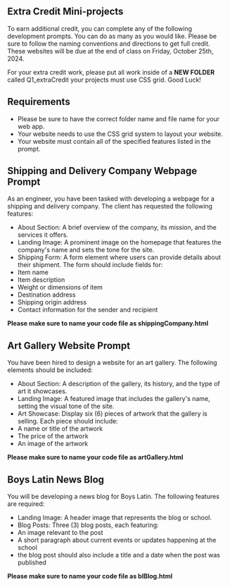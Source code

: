## Extra Credit Mini-projects
To earn additional credit, you can complete any of the following development prompts. You can do as many as you would like. 
Please be sure to follow the naming conventions and directions to get full credit. These websites will be due at the end of class on Friday, October 25th, 2024.

For your extra credit work, please put all work inside of a **NEW FOLDER** called Q1_extraCredit
your projects must use CSS grid. 
Good Luck!

## Requirements
- Please be sure to have the correct folder name and file name for your web app.
- Your website needs to use the CSS grid system to layout your website. 
- Your website must contain all of the specified features listed in the prompt. 


## Shipping and Delivery Company Webpage Prompt
As an engineer, you have been tasked with developing a webpage for a shipping and delivery company. The client has requested the following features:

- About Section: A brief overview of the company, its mission, and the services it offers.
- Landing Image: A prominent image on the homepage that features the company's name and sets the tone for the site.
- Shipping Form: A form element where users can provide details about their shipment. The form should include fields for:
- Item name
- Item description
- Weight or dimensions of item
- Destination address
- Shipping origin address
- Contact information for the sender and recipient

**Please make sure to name your code file as shippingCompany.html**

## Art Gallery Website Prompt
You have been hired to design a website for an art gallery. The following elements should be included:

- About Section: A description of the gallery, its history, and the type of art it showcases.
- Landing Image: A featured image that includes the gallery's name, setting the visual tone of the site.
- Art Showcase: Display six (6) pieces of artwork that the gallery is selling. Each piece should include:
- A name or title of the artwork
- The price of the artwork
- An image of the artwork

**Please make sure to name your code file as artGallery.html**


## Boys Latin News Blog
You will be developing a news blog for Boys Latin. The following features are required:

- Landing Image: A header image that represents the blog or school.
- Blog Posts: Three (3) blog posts, each featuring:
- An image relevant to the post
- A short paragraph about current events or updates happening at the school
- the blog post should also include a title and a date when the post was published

**Please make sure to name your code file as blBlog.html**
